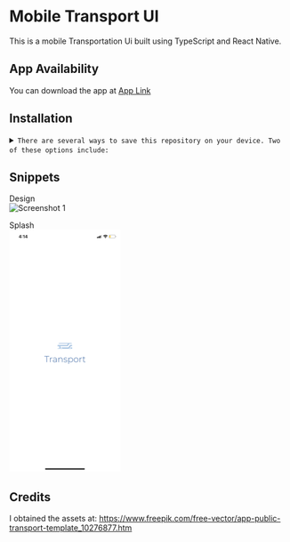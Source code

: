 # Mobile Transport UI

This is a mobile Transportation Ui built using TypeScript and React Native.

## App Availability

You can download the app at [App Link](https://expo.dev/@carrot_28/transport-ui)

## Installation

<details>
<summary>
  <code>There are several ways to save this repository on your device. Two of these options include:</code>
</summary>

-   [Downloading repository as ZIP](https://github.com/carrot2803/Mobile-Transport-UI/archive/refs/heads/master.zip)
-   Running the following command in a terminal, provided the [GitHub CLI](https://cli.github.com/) has been previously installed:

```sh
git clone https://github.com/carrot2803/Mobile-Transport-UI.git
```

<code>Install React and dependencies: </code>

Run the following command to install the required dependencies:

```sh
npm i
```

Run the app: Connect your device or emulator, and run the following command to launch the app:

```sh
npm start
```

</details>

## Snippets

Design<br/>
![Screenshot 1](assets/snippets/design.avif)

Splash<br/>
![Screenshot 2](assets/snippets/screenshot1.png)

## Credits

I obtained the assets at: https://www.freepik.com/free-vector/app-public-transport-template_10276877.htm
